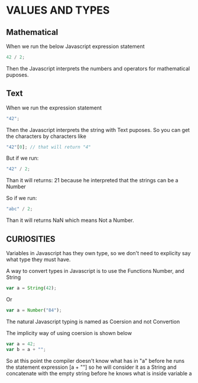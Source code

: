 # VALUES AND TYPES

## Mathematical

When we run the below Javascript expression statement

```js
42 / 2;
```

Then the Javascript interprets the numbers and operators for
mathematical puposes.

## Text

When we run the expression statement

```js
"42";
```

Then the Javascript interprets the string with Text puposes.
So you can get the characters by characters like

```js
"42"[0]; // that will return "4"
```

But if we run:

```js
"42" / 2;
```

Than it will returns: 21 because he interpreted that the strings can be a Number

So if we run:

```js
"abc" / 2;
```

Than it will returns NaN which means Not a Number.

## CURIOSITIES

Variables in Javascript has they own type, so we don't need to explicity say
what type they must have.

A way to convert types in Javascript is to use the Functions Number, and String

```js
var a = String(42);
```

Or

```js
var a = Number("84");
```

The natural Javascript typing is named as Coersion and not Convertion

The implicity way of using coersion is shown below

```js
var a = 42;
var b = a + "";
```

So at this point the compiler doesn't know what has in "a" before he runs the statement expression [a + ""] so he will consider it as a String and concatenate with the empty string before he knows what is inside variable a
